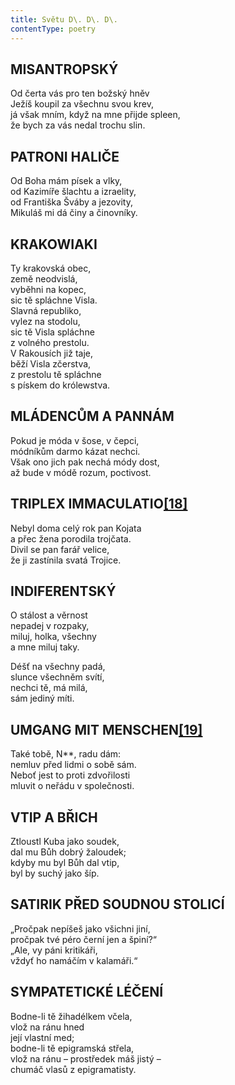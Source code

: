 ```yaml
---
title: Světu D\. D\. D\.
contentType: poetry
---
```


<section>

## MISANTROPSKÝ

Od čerta vás pro ten božský hněv  
Ježíš koupil za všechnu svou krev,  
já však mním, když na mne přijde spleen,  
že bych za vás nedal trochu slin.

## PATRONI HALIČE

Od Boha mám písek a vlky,  
od Kazimíře šlachtu a izraelity,  
od Františka Šváby a jezovity,  
Mikuláš mi dá činy a činovníky.

## KRAKOWIAKI

Ty krakovská obec,  
země neodvislá,  
vyběhni na kopec,  
sic tě spláchne Visla.  
Slavná republiko,  
vylez na stodolu,  
sic tě Visla spláchne  
z volného prestolu.  
V Rakousích již taje,  
běží Visla zčerstva,  
z prestolu tě spláchne  
s pískem do królewstva.

## MLÁDENCŮM A PANNÁM

Pokud je móda v šose, v čepci,  
módníkům darmo kázat nechci.  
Však ono jich pak nechá módy dost,  
až bude v módě rozum, poctivost.

## TRIPLEX IMMACULATIO[**\[18\]**](../Text/epigrami_020.html#_ftn18)

Nebyl doma celý rok pan Kojata  
a přec žena porodila trojčata.  
Divil se pan farář velice,  
že ji zastínila svatá Trojice.

## INDIFERENTSKÝ

O stálost a věrnost  
nepadej v rozpaky,  
miluj, holka, všechny  
a mne miluj taky.  
  

Déšť na všechny padá,  
slunce všechněm svítí,  
nechci tě, má milá,  
sám jediný míti.

## UMGANG MIT MENSCHEN[**\[19\]**](../Text/epigrami_020.html#_ftn19)

Také tobě, N\*\*, radu dám:  
nemluv před lidmi o sobě sám.  
Neboť jest to proti zdvořilosti  
mluvit o neřádu v společnosti.

## VTIP A BŘICH

Ztloustl Kuba jako soudek,  
dal mu Bůh dobrý žaloudek;  
kdyby mu byl Bůh dal vtip,  
byl by suchý jako šíp.

## SATIRIK PŘED SOUDNOU STOLICÍ

„Pročpak nepíšeš jako všichni jiní,  
pročpak tvé péro černí jen a špiní?“  
„Ale, vy páni kritikáři,  
vždyť ho namáčím v kalamáři.“

## SYMPATETICKÉ LÉČENÍ

Bodne-li tě žihadélkem včela,  
vlož na ránu hned  
její vlastní med;  
bodne-li tě epigramská střela,  
vlož na ránu – prostředek máš jistý –  
chumáč vlasů z epigramatisty.

</section>

[^1]: Definitio disciplinaris – věroučná definice.

[^2]: Perfectibilitas fidei catholicae – dokonalost katolické víry.

[^3]: Aus ihren Werken werder ihr sie erkennen – podle jejích skutků poznáte ji.

[^4]: Demonstratio miraculorum – důkaz zázraků.

[^5]: Ecclesia militans – církev bojující.

[^6]: Evangelium sophisticum – sofistikované, chytrácké evangelium.

[^7]: Societas Jesu – Tovaryšstvo Ježíšovo.

[^8]: Vetus testamentum praefiguravit Novum – Starý zákon, předobraz Nového.

[^9]: Erdengötter – zemští bohové.

[^10]: Oberstlandesamtsprojekt – návrh nejvyššího zemského úřadu.

[^11]: Ins Stammbuch Sr Hochgeboren – do památníku Jeho Výsosti.

[^12]: Figura inversionis – způsob obratu.

[^13]: Ius regale – panovnické právo.

[^14]: _Professor iuris examinans dicit –_ Zkoušející profesor práva praví.

[^15]: _Studiosus respondens dicit –_Odpovídající student praví.

[^16]: Verba docent, exempla trahunt – slova poučují, příklady táhnou.

[^17]: Antigall – rozuměj Gall = Havel (Havlíčkův pseudonym).

[^18]: Triplex immaculatio – trojnásobná neposkvrněnost.

[^19]: Umgang mit Menschen – styk s lidmi.

[^20]: Beata Virgo Maria jesuitis salutem – Blahoslavená Panna Maria pozdravuje jezuity.

[^21]: Les Bohémiens et les Caraïbes – Cikáni a moderní Karibové (indiánští lidojedi).

[^22]: Landtag – zemský sněm.

[^23]: Comparatio a maiori ad minus – přirovnání většího k menšímu.

[^24]: _Kollarus_, poeta magnus nec non philantropus slavicus – Kollár, velký básník a slovanský. Lidumil.

[^25]: _Gallus Borovianus_, qui habet malum cor – Havel Borovský, který má špatné srdce.

[^26]: **Kollarus** oculos sursum tollit et dicit rimum – Kollár zvedne oči vzhůru a říká rým.

[^27]: **Gallus procurrit** in scenam et despicienter dicit rimum – Havel vyběhne na scénu a s pohrdáním říká rým.

[^28]: Initium sapientiae – počátek moudrosti.

[^29]: Ex ungue leonem – podle drápu poznáš lva.

[^30]: Versus memoriales  – verše k zapamatování.
